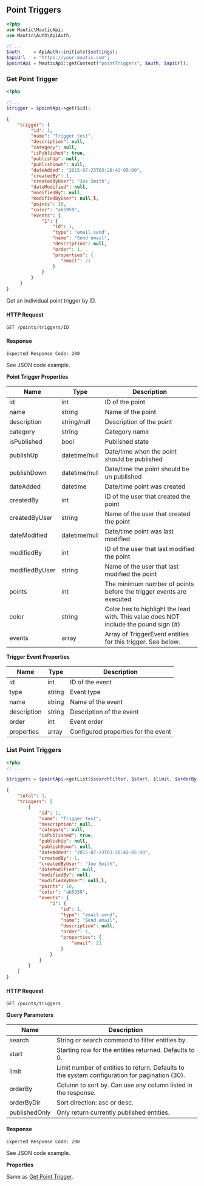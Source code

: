 ## Point Triggers
```php
<?php
use Mautic\MauticApi;
use Mautic\Auth\ApiAuth;

// ...
$auth     = ApiAuth::initiate($settings);
$apiUrl   = "https://your-mautic.com"; 
$pointApi = MauticApi::getContext("pointTriggers", $auth, $apiUrl);
```

### Get Point Trigger
```php
<?php

//...
$trigger = $pointApi->get($id);
```
```json
{
    "trigger": {
         "id": 1,
         "name": "Trigger test",
         "description": null,
         "category": null,      
         "isPublished": true,      
         "publishUp": null,
         "publishDown": null,
         "dateAdded": "2015-07-23T03:20:42-05:00",
         "createdBy": 1,
         "createdByUser": "Joe Smith",
         "dateModified": null,
         "modifiedBy": null,
         "modifiedByUser": null,l,
         "points": 10,
         "color": "ab5959",
         "events": {
             "1": {
                 "id": 1,
                 "type": "email.send",
                 "name": "Send email",
                 "description": null,
                 "order": 1,
                 "properties": {
                    "email": 21
                 }
             }
         }
     }
}
```
Get an individual point trigger by ID.

#### HTTP Request

`GET /points/triggers/ID`

#### Response

`Expected Response Code: 200`

See JSON code example.

**Point Trigger Properties**

Name|Type|Description
----|----|-----------
id|int|ID of the point
name|string|Name of the point
description|string/null|Description of the point
category|string|Category name
isPublished|bool|Published state
publishUp|datetime/null|Date/time when the point should be published
publishDown|datetime/null|Date/time the point should be un published
dateAdded|datetime|Date/time point was created
createdBy|int|ID of the user that created the point
createdByUser|string|Name of the user that created the point
dateModified|datetime/null|Date/time point was last modified
modifiedBy|int|ID of the user that last modified the point
modifiedByUser|string|Name of the user that last modified the point
points|int|The minimum number of points before the trigger events are executed
color|string|Color hex to highlight the lead with. This value does NOT include the pound sign (#)
events|array|Array of TriggerEvent entities for this trigger. See below.

**Trigger Event Properties**

Name|Type|Description
----|----|-----------
id|int|ID of the event
type|string|Event type
name|string|Name of the event
description|string|Description of the event
order|int|Event order
properties|array|Configured properties for the event

### List Point Triggers

```php
<?php
// ...

$triggers = $pointApi->getList($searchFilter, $start, $limit, $orderBy, $orderByDir);
```
```json
{
    "total": 1,
    "triggers": [
        {
            "id": 1,
            "name": "Trigger test",
            "description": null,
            "category": null,      
            "isPublished": true,      
            "publishUp": null,
            "publishDown": null,
            "dateAdded": "2015-07-23T03:20:42-05:00",
            "createdBy": 1,
            "createdByUser": "Joe Smith",
            "dateModified": null,
            "modifiedBy": null,
            "modifiedByUser": null,l,
            "points": 10,
            "color": "ab5959",
            "events": {
                "1": {
                    "id": 1,
                    "type": "email.send",
                    "name": "Send email",
                    "description": null,
                    "order": 1,
                    "properties": {
                        "email": 21
                    }
                }
            }
        }
    ]
}
```
#### HTTP Request

`GET /points/triggers`

**Query Parameters**

Name|Description
----|-----------
search|String or search command to filter entities by.
start|Starting row for the entities returned. Defaults to 0.
limit|Limit number of entities to return. Defaults to the system configuration for pagination (30).
orderBy|Column to sort by. Can use any column listed in the response.
orderByDir|Sort direction: asc or desc.
publishedOnly|Only return currently published entities.

#### Response

`Expected Response Code: 200`

See JSON code example.

**Properties**

Same as [Get Point Trigger](#get-point-trigger).